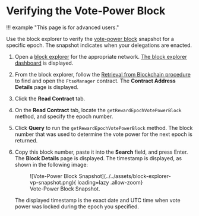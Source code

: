 # Verifying the Vote-Power Block

!!! example "This page is for advanced users."

Use the block explorer to verify the [vote-power block](../../tech/ftso.md#vote-power) snapshot for a specific epoch.
The snapshot indicates when your delegations are enacted.

1. Open a [block explorer](./index.md) for the appropriate network.
   [The block explorer dashboard](./user-interface.md) is displayed.
2. From the block explorer, follow the [Retrieval from Blockchain procedure](../../dev/getting-started/contract-addresses.md#retrieval-from-blockchain) to find and open the `FtsoManager` contract.
   The **Contract Address Details** page is displayed.
3. Click the **Read Contract** tab.
4. On the **Read Contract** tab, locate the `getRewardEpochVotePowerBlock` method, and specify the epoch number.
5. Click **Query** to run the `getRewardEpochVotePowerBlock` method.
   The block number that was used to determine the vote power for the next epoch is returned.
6. Copy this block number, paste it into the **Search** field, and press Enter.
   The **Block Details** page is displayed.
   The timestamp is displayed, as shown in the following image:

    <figure markdown>
    ![Vote-Power Block Snapshot](../../assets/block-explorer-vp-snapshot.png){ loading=lazy .allow-zoom}
    <figcaption>Vote-Power Block Snapshot.</figcaption>
    </figure>

    The displayed timestamp is the exact date and UTC time when vote power was locked during the epoch you specified.
